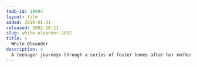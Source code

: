 ```yaml
---
tmdb-id: 10994
layout: film
added: 2019-01-31
released: 2002-10-11
slug: white-oleander-2002
title: >
  White Oleander
description: >
  A teenager journeys through a series of foster homes after her mother goes to prison for committing a crime of passion.
---
```

